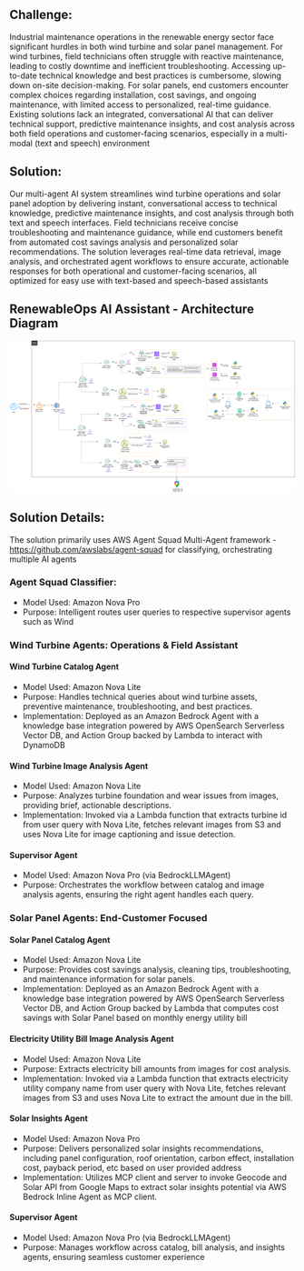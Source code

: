 ## Challenge:
Industrial maintenance operations in the renewable energy sector face significant hurdles in both wind turbine and solar panel management. For wind turbines, field technicians often struggle with reactive maintenance, leading to costly downtime and inefficient troubleshooting. Accessing up-to-date technical knowledge and best practices is cumbersome, slowing down on-site decision-making. For solar panels, end customers encounter complex choices regarding installation, cost savings, and ongoing maintenance, with limited access to personalized, real-time guidance. Existing solutions lack an integrated, conversational AI that can deliver technical support, predictive maintenance insights, and cost analysis across both field operations and customer-facing scenarios, especially in a multi-modal (text and speech) environment

## Solution:

Our multi-agent AI system streamlines wind turbine operations and solar panel adoption by delivering instant, conversational access to technical knowledge, predictive maintenance insights, and cost analysis through both text and speech interfaces. Field technicians receive concise troubleshooting and maintenance guidance, while end customers benefit from automated cost savings analysis and personalized solar recommendations. The solution leverages real-time data retrieval, image analysis, and orchestrated agent workflows to ensure accurate, actionable responses for both operational and customer-facing scenarios, all optimized for easy use with text-based and speech-based assistants

## RenewableOps AI Assistant - Architecture Diagram
![Architecture Diagram](squad/architecture/aws-eu-nova-competition_architecture.png "RenewableOps AI Assistant")

## Solution Details:

The solution primarily uses AWS Agent Squad Multi-Agent framework - https://github.com/awslabs/agent-squad for classifying, orchestrating multiple AI agents

### Agent Squad Classifier:

* Model Used: Amazon Nova Pro
* Purpose: Intelligent routes user queries to respective supervisor agents such as Wind 


### Wind Turbine Agents: Operations & Field Assistant

#### Wind Turbine Catalog Agent

* Model Used: Amazon Nova Lite
* Purpose: Handles technical queries about wind turbine assets, preventive maintenance, troubleshooting, and best practices.
* Implementation: Deployed as an Amazon Bedrock Agent with a knowledge base integration powered by AWS OpenSearch Serverless Vector DB, and Action Group backed by Lambda to interact with DynamoDB

#### Wind Turbine Image Analysis Agent

* Model Used: Amazon Nova Lite
* Purpose: Analyzes turbine foundation and wear issues from images, providing brief, actionable descriptions.
* Implementation: Invoked via a Lambda function that extracts turbine id from user query with Nova Lite, fetches relevant images from S3 and uses Nova Lite for image captioning and issue detection.

#### Supervisor Agent

* Model Used: Amazon Nova Pro (via BedrockLLMAgent)
* Purpose: Orchestrates the workflow between catalog and image analysis agents, ensuring the right agent handles each query.

### Solar Panel Agents: End-Customer Focused

#### Solar Panel Catalog Agent

* Model Used: Amazon Nova Lite
* Purpose: Provides cost savings analysis, cleaning tips, troubleshooting, and maintenance information for solar panels.
* Implementation: Deployed as an Amazon Bedrock Agent with a knowledge base integration powered by AWS OpenSearch Serverless Vector DB, and Action Group backed by Lambda that computes cost savings with Solar Panel based on monthly energy utility bill

#### Electricity Utility Bill Image Analysis Agent

* Model Used: Amazon Nova Lite
* Purpose: Extracts electricity bill amounts from images for cost analysis.
* Implementation: Invoked via a Lambda function that extracts electricity utility company name from user query with Nova Lite, fetches relevant images from S3 and uses Nova Lite to extract the amount due in the bill.

#### Solar Insights Agent

* Model Used: Amazon Nova Pro
* Purpose: Delivers personalized solar insights recommendations, including panel configuration, roof orientation, carbon effect, installation cost, payback period, etc based on user provided address
* Implementation: Utilizes MCP client and server to invoke Geocode and Solar API from Google Maps to extract solar insights potential via AWS Bedrock Inline Agent as MCP client.

#### Supervisor Agent

* Model Used: Amazon Nova Pro (via BedrockLLMAgent)
* Purpose: Manages workflow across catalog, bill analysis, and insights agents, ensuring seamless customer experience
